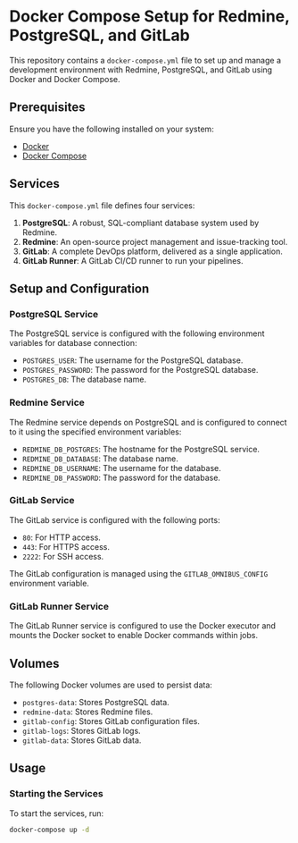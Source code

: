 # Docker Compose Setup for Redmine, PostgreSQL, and GitLab

This repository contains a `docker-compose.yml` file to set up and manage a development environment with Redmine, PostgreSQL, and GitLab using Docker and Docker Compose.

## Prerequisites

Ensure you have the following installed on your system:

- [Docker](https://www.docker.com/get-started)
- [Docker Compose](https://docs.docker.com/compose/install/)

## Services

This `docker-compose.yml` file defines four services:

1. **PostgreSQL**: A robust, SQL-compliant database system used by Redmine.
2. **Redmine**: An open-source project management and issue-tracking tool.
3. **GitLab**: A complete DevOps platform, delivered as a single application.
4. **GitLab Runner**: A GitLab CI/CD runner to run your pipelines.

## Setup and Configuration

### PostgreSQL Service

The PostgreSQL service is configured with the following environment variables for database connection:

- `POSTGRES_USER`: The username for the PostgreSQL database.
- `POSTGRES_PASSWORD`: The password for the PostgreSQL database.
- `POSTGRES_DB`: The database name.

### Redmine Service

The Redmine service depends on PostgreSQL and is configured to connect to it using the specified environment variables:

- `REDMINE_DB_POSTGRES`: The hostname for the PostgreSQL service.
- `REDMINE_DB_DATABASE`: The database name.
- `REDMINE_DB_USERNAME`: The username for the database.
- `REDMINE_DB_PASSWORD`: The password for the database.

### GitLab Service

The GitLab service is configured with the following ports:

- `80`: For HTTP access.
- `443`: For HTTPS access.
- `2222`: For SSH access.

The GitLab configuration is managed using the `GITLAB_OMNIBUS_CONFIG` environment variable.

### GitLab Runner Service

The GitLab Runner service is configured to use the Docker executor and mounts the Docker socket to enable Docker commands within jobs.

## Volumes

The following Docker volumes are used to persist data:

- `postgres-data`: Stores PostgreSQL data.
- `redmine-data`: Stores Redmine files.
- `gitlab-config`: Stores GitLab configuration files.
- `gitlab-logs`: Stores GitLab logs.
- `gitlab-data`: Stores GitLab data.

## Usage

### Starting the Services

To start the services, run:

```sh
docker-compose up -d
